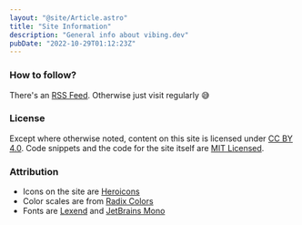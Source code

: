 ```yaml
---
layout: "@site/Article.astro"
title: "Site Information"
description: "General info about vibing.dev"
pubDate: "2022-10-29T01:12:23Z"
---
```


### How to follow?

There's an [RSS Feed](/rss.xml). Otherwise just visit regularly 😅

### License

Except where otherwise noted, content on this site is licensed under [CC BY 4.0][cc].
Code snippets and the code for the site itself are [MIT Licensed][mit].

### Attribution

- Icons on the site are [Heroicons][icons]
- Color scales are from [Radix Colors][colors]
- Fonts are [Lexend][sans] and [JetBrains Mono][mono]

<!-- TODO support/sponser? -->

[cc]: https://creativecommons.org/licenses/by/4.0/
[mit]: https://github.com/mrmcc3/vibing-dev/blob/main/LICENSE
[repo]: https://github.com/mrmcc3/vibing-dev
[icons]: https://github.com/tailwindlabs/heroicons
[colors]: https://github.com/radix-ui/colors
[sans]: https://fonts.google.com/specimen/Lexend/about?query=lexend&vfonly=true
[mono]: https://fonts.google.com/specimen/JetBrains+Mono/about?query=mono&vfonly=true
